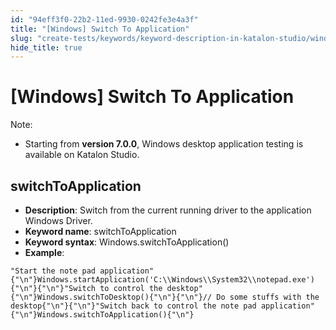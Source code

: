 ```yaml
---
id: "94eff3f0-22b2-11ed-9930-0242fe3e4a3f"
title: "[Windows] Switch To Application"
slug: "create-tests/keywords/keyword-description-in-katalon-studio/windows-keywords/windows-switch-to-application"
hide_title: true
---
```


# <a id="id_0" class="anchor_top_offset"/><a id="ariaid-title1" class="anchor_top_offset"/>[Windows] Switch To Application

                        
<div xmlns="http://www.w3.org/1999/xhtml" className="note note note_note" id="id_0__id"><span className="note__title">Note:</span> 
  <ul className="ul"><li className="li">
      <p className="p">Starting from <strong className="ph b">version 7.0.0</strong>, Windows desktop application testing is available on Katalon Studio.</p>
    </li></ul>
</div>
        

## <a id="id_0__id_1" class="anchor_top_offset"/>switchToApplication

                        
<ul xmlns="http://www.w3.org/1999/xhtml" className="ul"><li className="li"> <strong className="ph b">Description</strong>: Switch from the current running driver to the application Windows Driver.</li><li className="li"> <strong className="ph b">Keyword name</strong>: switchToApplication</li><li className="li"> <strong className="ph b">Keyword syntax</strong>: Windows.switchToApplication()</li><li className="li"> <strong className="ph b">Example</strong>:</li></ul> 
            
<pre xmlns="http://www.w3.org/1999/xhtml" className="pre codeblock"><code>"Start the note pad application"{"\n"}Windows.startApplication('C:\\Windows\\System32\\notepad.exe'){"\n"}{"\n"}"Switch to control the desktop"{"\n"}Windows.switchToDesktop(){"\n"}{"\n"}// Do some stuffs with the desktop{"\n"}{"\n"}"Switch back to control the note pad application"{"\n"}Windows.switchToApplication(){"\n"}</code></pre> 
        
